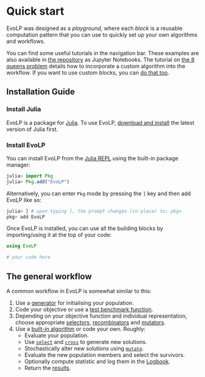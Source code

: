 # Quick start

EvoLP was designed as a _playground_, where each _block_ is a reusable computation pattern that you can use to quickly set up your own algorithms and workflows.

You can find some useful tutorials in the navigation bar. These examples are also available in [the repository](https://github.com/ntnu-ai-lab/EvoLP/tree/master/examples) as Jupyter Notebooks.
The tutorial on [the 8 queens problem](../tuto/8_queen.md) details how to incorporate a custom algorithm into the workflow.
If you want to use custom blocks, you can [do that too](../man/extending.md).

## Installation Guide

### Install Julia

EvoLP is a package for [Julia](https://julialang.org). To use EvoLP, [download and install](https://julialang.org/downloads/) the latest version of Julia first.

### Install EvoLP

You can install EvoLP from the [Julia REPL](https://docs.julialang.org/en/v1/stdlib/REPL/) using the built-in package manager:

```julia
julia> import Pkg
julia> Pkg.add("EvoLP")
```

Alternatively, you can enter `Pkg` mode by pressing the `]` key and then add EvoLP like so:

```julia
julia> ] # upon typing ], the prompt changes (in place) to: pkg>
pkg> add EvoLP
```

Once EvoLP is installed, you can use all the building blocks by importing/using it at the top of your code:

```julia
using EvoLP

# your code here
```

## The general  workflow

A common workflow in EvoLP is somewhat similar to this:

1. Use a [generator](generators.md) for initialising your population.
2. Code your objective or use a [test benchmark function](benchmarks.md).
3. Depending on your objective function and individual representation, choose appropriate [selectors](selection.md), [recombinators](cross.md) and [mutators](mutation.md).
4. Use a [built-in algorithm](algorithms.md) or code your own. Roughly:
    - Evaluate your population.
    - Use [`select`](@ref) and [`cross`](@ref) to generate new solutions.
    - Stochastically alter new solutions using [`mutate`](@ref).
    - Evaluate the new population members and select the survivors.
    - Optionally compute statistic and log them in the [Logbook](logbook.md).
    - Return the [results](results.md).
